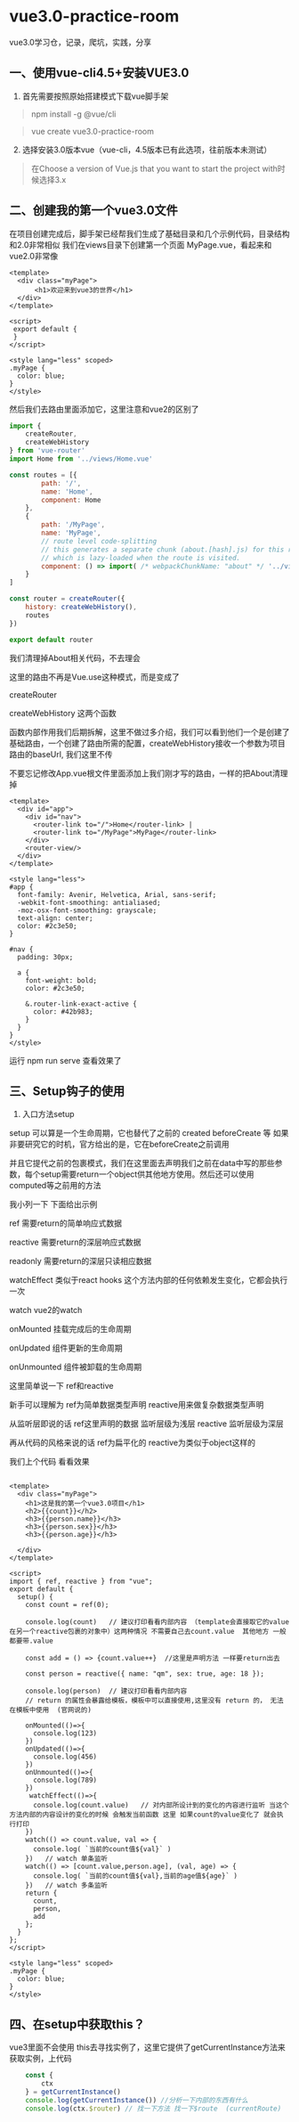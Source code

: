 # vue3.0-practice-room

vue3.0学习仓，记录，爬坑，实践，分享

## 一、使用vue-cli4.5+安装VUE3.0

1. 首先需要按照原始搭建模式下载vue脚手架

> npm install -g @vue/cli

> vue create vue3.0-practice-room

2. 选择安装3.0版本vue（vue-cli，4.5版本已有此选项，往前版本未测试）

> 在Choose a version of Vue.js that you want to start the project with时候选择3.x


## 二、创建我的第一个vue3.0文件

在项目创建完成后，脚手架已经帮我们生成了基础目录和几个示例代码，目录结构和2.0非常相似
我们在views目录下创建第一个页面 MyPage.vue，看起来和vue2.0非常像

``` vue
<template>
  <div class="myPage">
　　   <h1>欢迎来到vue3的世界</h1>
  </div>
</template>

<script>
 export default {
 }
</script>

<style lang="less" scoped>
.myPage {
  color: blue;
}
</style>

```

然后我们去路由里面添加它，这里注意和vue2的区别了

``` js
import {
    createRouter,
    createWebHistory
} from 'vue-router'
import Home from '../views/Home.vue'

const routes = [{
        path: '/',
        name: 'Home',
        component: Home
    },
    {
        path: '/MyPage',
        name: 'MyPage',
        // route level code-splitting
        // this generates a separate chunk (about.[hash].js) for this route
        // which is lazy-loaded when the route is visited.
        component: () => import( /* webpackChunkName: "about" */ '../views/MyPage.vue')
    }
]

const router = createRouter({
    history: createWebHistory(),
    routes
})

export default router
```

我们清理掉About相关代码，不去理会

这里的路由不再是Vue.use这种模式，而是变成了

createRouter

createWebHistory 这两个函数

函数内部作用我们后期拆解，这里不做过多介绍，我们可以看到他们一个是创建了基础路由，一个创建了路由所需的配置，createWebHistory接收一个参数为项目路由的baseUrl, 我们这里不传

不要忘记修改App.vue根文件里面添加上我们刚才写的路由，一样的把About清理掉

``` vue
<template>
  <div id="app">
    <div id="nav">
      <router-link to="/">Home</router-link> |
      <router-link to="/MyPage">MyPage</router-link>
    </div>
    <router-view/>
  </div>
</template>

<style lang="less">
#app {
  font-family: Avenir, Helvetica, Arial, sans-serif;
  -webkit-font-smoothing: antialiased;
  -moz-osx-font-smoothing: grayscale;
  text-align: center;
  color: #2c3e50;
}

#nav {
  padding: 30px;

  a {
    font-weight: bold;
    color: #2c3e50;

    &.router-link-exact-active {
      color: #42b983;
    }
  }
}
</style>

```

运行 npm run serve 查看效果了

## 三、Setup钩子的使用

1. 入口方法setup

setup 可以算是一个生命周期，它也替代了之前的 created beforeCreate 等 如果非要研究它的时机，官方给出的是，它在beforeCreate之前调用

并且它提代之前的包裹模式，我们在这里面去声明我们之前在data中写的那些参数，每个setup需要return一个object供其他地方使用。然后还可以使用computed等之前用的方法

我小列一下 下面给出示例

ref 需要return的简单响应式数据

reactive 需要return的深层响应式数据

readonly 需要return的深层只读相应数据

watchEffect 类似于react hooks 这个方法内部的任何依赖发生变化，它都会执行一次

watch vue2的watch

onMounted  挂载完成后的生命周期

onUpdated  组件更新的生命周期

onUnmounted 组件被卸载的生命周期

这里简单说一下 ref和reactive

新手可以理解为 ref为简单数据类型声明 reactive用来做复杂数据类型声明 

从监听层即说的话  ref这里声明的数据 监听层级为浅层  reactive 监听层级为深层

再从代码的风格来说的话 ref为扁平化的 reactive为类似于object这样的

我们上个代码 看看效果

``` vue

<template>
  <div class="myPage">
    <h1>这是我的第一个vue3.0项目</h1>
    <h2>{{count}}</h2>
    <h3>{{person.name}}</h3>
    <h3>{{person.sex}}</h3>
    <h3>{{person.age}}</h3>

  </div>
</template>

<script>
import { ref, reactive } from "vue";
export default {
  setup() {
    const count = ref(0);

    console.log(count)   // 建议打印看看内部内容 （template会直接取它的value 在另一个reactive包裹的对象中）这两种情况 不需要自己去count.value  其他地方 一般都要带.value

    const add = () => {count.value++}  //这里是声明方法 一样要return出去

    const person = reactive({ name: "qm", sex: true, age: 18 });

    console.log(person)  // 建议打印看看内部内容
    // return 的属性会暴露给模板，模板中可以直接使用,这里没有 return 的， 无法在模板中使用  (官网说的)

    onMounted(()=>{
      console.log(123)
    })
    onUpdated(()=>{
      console.log(456)
    })
    onUnmounted(()=>{
      console.log(789)
    })
     watchEffect(()=>{
      console.log(count.value)   // 对内部所设计到的变化的内容进行监听 当这个方法内部的内容设计的变化的时候 会触发当前函数 这里 如果count的value变化了 就会执行打印
    })
    watch(() => count.value, val => {
      console.log( `当前的count值${val}` )
    })   // watch 单条监听
    watch(() => [count.value,person.age], (val, age) => {
      console.log( `当前的count值${val},当前的age值${age}` )
    })   // watch 多条监听
    return {
      count,
      person,
      add
    };
  }
};
</script>

<style lang="less" scoped>
.myPage {
  color: blue;
}
</style>

```

## 四、在setup中获取this？

vue3里面不会使用 this去寻找实例了，这里它提供了getCurrentInstance方法来获取实例，上代码

``` javascript
    const {
        ctx
    } = getCurrentInstance()
    console.log(getCurrentInstance()) //分析一下内部的东西有什么
    console.log(ctx.$router) // 找一下方法 找一下$route  (currentRoute)   $router 和 $route 就和以前一样用法了
```